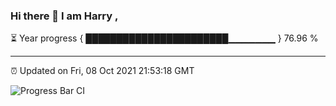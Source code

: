### Hi there 👋 I am Harry , 

⏳ Year progress { ███████████████████████▁▁▁▁▁▁▁ } 76.96 %

---

⏰ Updated on Fri, 08 Oct 2021 21:53:18 GMT

![Progress Bar CI](https://github.com/duykhang68/duykhang68/workflows/Progress%20Bar%20CI/badge.svg)
